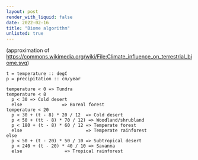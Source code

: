```yaml
---
layout: post
render_with_liquid: false
date: 2022-02-16
title: "Biome algorithm"
unlisted: true
---
```


(approximation of
<https://commons.wikimedia.org/wiki/File:Climate_influence_on_terrestrial_biome.svg>)

    t = temperature :: degC
    p = precipitation :: cm/year

    temperature < 0 => Tundra
    temperature < 8
      p < 30 => Cold desert
      else               => Boreal forest
    temperature < 20
      p < 30 + (t - 8) * 20 / 12  => Cold desert
      p < 50 + (tt - 8) * 70 / 12) => Woodland/shrubland
      p < 180 + (t - 8) * 60 / 12 => Temperate forest
      else                        => Temperate rainforest
    else
      p < 50 + (t - 20) * 50 / 10 => Subtropical desert
      p < 240 + (t - 20) * 40 / 10 => Savanna
      else                => Tropical rainforest
